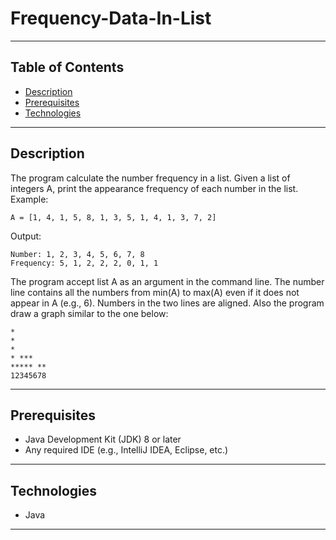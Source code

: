 # Frequency-Data-In-List


---

## Table of Contents

- [Description](#Description)
- [Prerequisites](#Prerequisites)
- [Technologies](#Technologies)

---

## Description

The program calculate the number frequency in a list.
Given a list of integers A, print the appearance frequency of each number in the list.
Example:

```
A = [1, 4, 1, 5, 8, 1, 3, 5, 1, 4, 1, 3, 7, 2]
```

Output:

```
Number: 1, 2, 3, 4, 5, 6, 7, 8
Frequency: 5, 1, 2, 2, 2, 0, 1, 1
```

The program accept list A as an argument in the command line.
The number line contains all the numbers from min(A) to max(A) even if it does not appear
in A (e.g., 6). Numbers in the two lines are aligned.
Also the program draw a graph similar to the one below:

```
*
*
*
* ***
***** **
12345678
```

---

## Prerequisites

- Java Development Kit (JDK) 8 or later
- Any required IDE (e.g., IntelliJ IDEA, Eclipse, etc.)

---

## Technologies

- Java 

---
